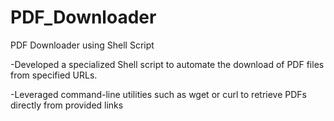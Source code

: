 # PDF_Downloader
PDF Downloader using Shell Script


-Developed a specialized Shell script to automate the download of PDF files from specified URLs.


-Leveraged command-line utilities such as wget or curl to retrieve PDFs directly from provided links
